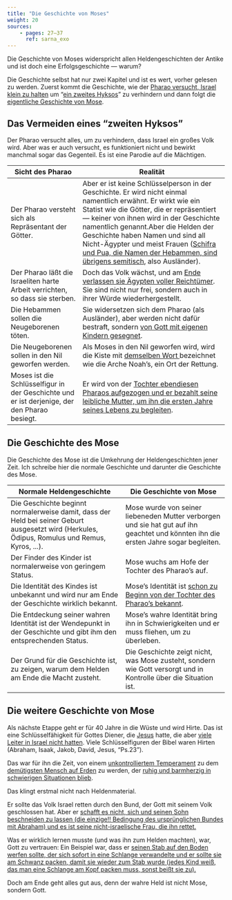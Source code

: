 ```yaml
---
title: "Die Geschichte von Moses"
weight: 20
sources:
    - pages: 27–37
      ref: sarna_exo
---
```


Die Geschichte von Moses widerspricht allen Heldengeschichten der Antike und ist doch eine Erfolgsgeschichte — warum?

Die Geschichte selbst hat nur zwei Kapitel und ist es wert, vorher gelesen zu werden. Zuerst kommt die Geschichte, wie der [Pharao versucht, Israel klein zu halten](https://www.bibleserver.com/SLT/2.Mose1) um “[ein zweites Hyksos](../../../../bible/exodus/expl/the-story-before-the-exodus)” zu verhindern und dann folgt die [eigentliche Geschichte von Mose](https://www.bibleserver.com/SLT/2.Mose2).

## Das Vermeiden eines “zweiten Hyksos”

<a name="4472"></a>
Der Pharao versucht alles, um zu verhindern, dass Israel ein großes Volk wird. Aber was er auch versucht, es funktioniert nicht und bewirkt manchmal sogar das Gegenteil. Es ist eine Parodie auf die Mächtigen.

| Sicht des Pharao | Realität |
|------------------|----------|
| Der Pharao versteht sich als Repräsentant der Götter. | Aber er ist keine Schlüsselperson in der Geschichte. Er wird nicht einmal namentlich erwähnt. Er wirkt wie ein Statist wie die Götter, die er repräsentiert — keiner von ihnen wird in der Geschichte namentlich genannt.Aber die Helden der Geschichte haben Namen und sind all Nicht-Ägypter und meist Frauen ([Schifra und Pua, die Namen der Hebammen, sind übrigens semitisch](https://www.bibleserver.com/SLT/2.Mose1%2C15), also Ausländer). |
| Der Pharao läßt die Israeliten harte Arbeit verrichten, so dass sie sterben. | Doch das Volk wächst, und am [Ende verlassen sie Ägypten voller Reichtümer](https://www.bibleserver.com/SLT/2.Mose12%2C35-36). Sie sind nicht nur frei, sondern auch in ihrer Würde wiederhergestellt. |
| Die Hebammen sollen die Neugeborenen töten. | Sie widersetzen sich dem Pharao (als Ausländer), aber werden nicht dafür bestraft, sondern [von Gott mit eigenen Kindern gesegnet](https://www.bibleserver.com/SLT/2.Mose1%2C21). |
| Die Neugeborenen sollen in den Nil geworfen werden. | Als Moses in den Nil geworfen wird, wird die Kiste mit [demselben Wort ](https://biblehub.com/hebrew/strongs_8392.htm)bezeichnet wie die Arche Noah’s, ein Ort der Rettung. |
| Moses ist die Schlüsselfigur in der Geschichte und er ist derjenige, der den Pharao besiegt. | Er wird von der [Tochter ebendiesen Pharaos aufgezogen und er bezahlt seine leibliche Mutter, um ihn die ersten Jahre seines Lebens zu begleiten](https://www.bibleserver.com/SLT/2.Mose2%2C5-10). |

## Die Geschichte des Mose

<a name="659b"></a>
Die Geschichte des Mose ist die Umkehrung der Heldengeschichten jener Zeit. Ich schreibe hier die normale Geschichte und darunter die Geschichte des Mose.

| Normale Heldengeschichte | Die Geschichte von Mose |
|--------------------------|-------------------------|
| Die Geschichte beginnt normalerweise damit, dass der Held bei seiner Geburt ausgesetzt wird (Herkules, Ödipus, Romulus und Remus, Kyros, ...). | Mose wurde von seiner liebeneden Mutter verborgen und sie hat gut auf ihn geachtet und könnten ihn die ersten Jahre sogar begleiten. |
| Der Finder des Kinder ist normalerweise von geringem Status. | Mose wuchs am Hofe der Tochter des Pharao’s auf. |
| Die Identität des Kindes ist unbekannt und wird nur am Ende der Geschichte wirklich bekannt. | Mose’s Identität ist [schon zu Beginn von der Tochter des Pharao’s bekannt](https://www.bibleserver.com/SLT/2.Mose2%2C6). |
| Die Entdeckung seiner wahren Identität ist der Wendepunkt in der Geschichte und gibt ihm den entsprechenden Status. | Mose’s wahre Identität bring ihn in Schwierigkeiten und er muss fliehen, um zu überleben. |
| Der Grund für die Geschichte ist, zu zeigen, warum dem Helden am Ende die Macht zusteht. | Die Geschichte zeigt nicht, was Mose zusteht, sondern wie Gott versorgt und in Kontrolle über die Situation ist. |

## Die weitere Geschichte von Mose

<a name="6430"></a>
Als nächste Etappe geht er für 40 Jahre in die Wüste und wird Hirte. Das ist eine Schlüsselfähigkeit für Gottes Diener, die [Jesus](https://www.bibleserver.com/SLT/Johannes10) hatte, die aber [viele Leiter in Israel nicht hatten](https://www.bibleserver.com/SLT/Hesekiel34). Viele Schlüsselfiguren der Bibel waren Hirten (Abraham, Isaak, Jakob, David, Jesus, “Ps.23”).

Das war für ihn die Zeit, von einem [unkontrolliertem Temperament](https://www.bibleserver.com/SLT/2.Mose2%2C11-12) zu dem [demütigsten Mensch auf Erden](https://www.bibleserver.com/SLT/4.Mose12%2C3) zu werden, der [ruhig und barmherzig in schwierigen Situationen blieb](https://www.bibleserver.com/SLT/4.Mose12).

Das klingt erstmal nicht nach Heldenmaterial.

Er sollte das Volk Israel retten durch den Bund, der Gott mit seinem Volk geschlossen hat. Aber er [schafft es nicht, sich und seinen Sohn beschneiden zu lassen (die einzige!! Bedingung des ursprünglichen Bundes mit Abraham) und es ist seine nicht-israelische Frau, die ihn rettet.](https://www.bibleserver.com/SLT/2.Mose4%2C24-25)

Was er wirklich lernen musste (und was ihn zum Helden machten), war, Gott zu vertrauen: Ein Beispiel war, dass er [seinen Stab auf den Boden werfen sollte, der sich sofort in eine Schlange verwandelte und er sollte sie am Schwanz packen, damit sie wieder zum Stab wurde (jedes Kind weiß, das man eine Schlange am Kopf packen muss, sonst beißt sie zu).](https://www.bibleserver.com/SLT/2.Mose4%2C2-5)

Doch am Ende geht alles gut aus, denn der wahre Held ist nicht Mose, sondern Gott.
